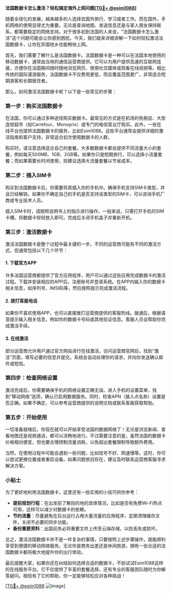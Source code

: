 **法国数据卡怎么激活？轻松搞定海外上网问题[[TG💪+ @esim1088](https://t.me/s/esim1088)]**

随着全球化的发展，越来越多的人选择去国外旅行、学习或者工作。而在国外，手机网络的使用显得尤为重要。无论是查询地图、发送信息还是与家人朋友保持联系，都需要稳定的网络支持。对于很多初到法国的人来说，“法国数据卡怎么激活”这个问题可能会让你感到困扰。今天，我们就来详细讲解一下如何轻松激活法国数据卡，让你在异国他乡也能畅快上网。

首先，我们需要了解什么是法国数据卡。法国数据卡是一种可以在法国本地使用的移动数据卡，通常由当地的通信运营商提供。它可以为用户提供高速的互联网连接，方便你在法国期间随时随地浏览网页、使用社交媒体或观看在线视频等。相比传统的国际漫游服务，法国数据卡不仅费用更低，而且覆盖范围更广，非常适合短期游客和长期居住者。

那么，如何激活法国数据卡呢？以下是一些常见的步骤：

### 第一步：购买法国数据卡

在法国，你可以通过多种途径购买数据卡。最常见的方式是在机场的免税店、大型连锁超市（如Carrefour、Monoprix）或专门的电信营业厅购买。此外，一些在线平台也提供法国数据卡的服务，比如Esim1088。这些平台通常会提供详细的激活指南和客户支持，非常适合初次使用数据卡的人群。

购买时，请注意选择适合自己的套餐。大多数数据卡都会提供不同流量大小的套餐，例如每天500MB、1GB、2GB等。如果你只是短期旅行，可以选择小流量套餐；而如果需要长时间使用，则建议选择大流量套餐以节省成本。

### 第二步：插入SIM卡

购买到法国数据卡后，你需要将其插入你的手机中。确保手机支持SIM卡类型，并且已经解锁。如果你不确定自己的手机是否支持该类型的SIM卡，可以咨询手机厂商或专业技术人员。

插入SIM卡时，请按照说明书上的指示进行操作。一般来说，只需打开手机的SIM卡槽，将数据卡轻轻放入即可。完成后关闭手机盖子并重新开机。

### 第三步：激活数据卡

激活法国数据卡是整个过程中最关键的一步。不同的运营商可能有不同的激活方式，但通常包括以下几个环节：

#### 1. 下载官方APP

许多法国运营商都提供了官方应用程序，用户可以通过这些应用完成数据卡的激活过程。下载并安装相应的APP后，注册账号并登录系统。在APP内输入你的数据卡相关信息，如序列号、IMSI码等，然后按照提示完成激活流程。

#### 2. 拨打客服电话

如果你不喜欢使用APP，也可以直接拨打运营商提供的客服热线。拨通后，根据语音提示输入相关信息，例如你的数据卡号码或其他验证信息。客服人员会帮助你完成激活手续。

#### 3. 在线激活

部分运营商允许用户通过官方网站进行在线激活。访问运营商官网后，找到“激活”页面，填写必要的信息并提交。系统会自动处理你的请求，并向你发送确认邮件或短信。

### 第四步：检查网络设置

激活完成后，你需要确保手机的网络设置正确无误。进入手机的设置菜单，找到“移动网络”选项，确认已启用数据服务。同时，检查APN（接入点名称）设置是否正确。如果不确定，可以参考运营商提供的说明文档或联系客服获取帮助。

### 第五步：开始使用

一切准备就绪后，你现在就可以开始享受法国的数据网络了！无论是浏览新闻、查看地图还是视频通话，都可以流畅地进行。不过需要注意的是，虽然法国的数据卡价格相对便宜，但也要合理控制流量消耗，以免超出套餐限制导致额外费用。

当然，在使用过程中可能会遇到一些问题，比如信号不好、网速慢等。这时，你可以尝试更换位置或者重启设备。如果问题依旧存在，建议及时联系运营商客服寻求解决方案。

### 小贴士

为了更好地利用法国数据卡，这里还有一些实用的小技巧供你参考：

- **提前规划行程**：在出发前了解目的地的具体情况，比如是否有免费Wi-Fi热点可用，这样可以减少对数据卡的依赖。
- **节约流量**：尽量避免在后台运行占用大量流量的应用程序，定期清理缓存文件，关闭不必要的同步功能。
- **备份重要资料**：出国前务必将重要文件上传至云端存储，以防丢失或损坏。

总之，激活法国数据卡并不是一件复杂的事情，只要按照上述步骤操作，就能顺利享受到便捷的移动网络服务。无论你是商务出差还是休闲旅游，拥有一张合适的法国数据卡都将极大地提升你的出行体验。

最后提醒大家，如果你还在纠结如何选择合适的数据卡，不妨试试Esim1088这样的在线服务平台。它不仅提供了丰富的套餐选择，还有专业的客服团队随时为你解答疑问。相信有了它的帮助，你一定能够轻松应对各种挑战！

[[TG💪+ @esim1088](https://t.me/s/esim1088) ![Image](https://i.postimg.cc/4NQfJmqS/Snipaste-2025-05-13-00-14-12.png)]